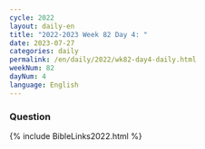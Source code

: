 ```yaml
---
cycle: 2022
layout: daily-en
title: "2022-2023 Week 82 Day 4: "
date: 2023-07-27
categories: daily
permalink: /en/daily/2022/wk82-day4-daily.html
weekNum: 82
dayNum: 4
language: English
---
```


### Question     

{% include BibleLinks2022.html %} 

